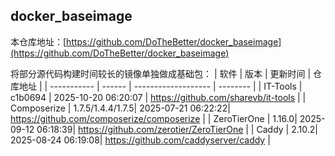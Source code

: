 ## docker_baseimage

本仓库地址：[https://github.com/DoTheBetter/docker_baseimage](https://github.com/DoTheBetter/docker_baseimage)

将部分源代码构建时间较长的镜像单独做成基础包：
| 软件        | 版本   | 更新时间            | 仓库地址 |
| ----------- | ------ | ------------------- | -------- |
| IT-Tools | c1b0694 | 2025-10-20 06:20:07 | https://github.com/sharevb/it-tools |
| Composerize | 1.7.5/1.4.4/1.7.5| 2025-07-21 06:22:22| https://github.com/composerize/composerize |
| ZeroTierOne | 1.16.0| 2025-09-12 06:18:39| https://github.com/zerotier/ZeroTierOne |
| Caddy | 2.10.2| 2025-08-24 06:19:08| https://github.com/caddyserver/caddy |
